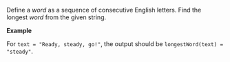Define a _word_ as a sequence of consecutive English letters. Find the longest _word_ from the given string.

**Example**

For `text = "Ready, steady, go!"`, the output should be `longestWord(text) = "steady"`.